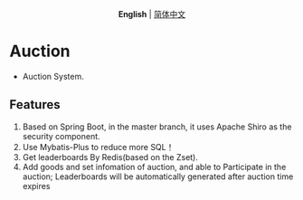 <p align='center'>
<b>English</b> | <a href="https://github.com/Valinaa/Auction/blob/master/README.zh-CN.md">简体中文</a>
</p>

# Auction

- Auction System.

## Features

1. Based on Spring Boot, in the master branch, it uses Apache Shiro as the security component.
2. Use Mybatis-Plus to reduce more SQL！
3. Get leaderboards By Redis(based on the Zset).
4. Add goods and set infomation of auction, and able to Participate in the auction; Leaderboards will be automatically generated after auction time expires
